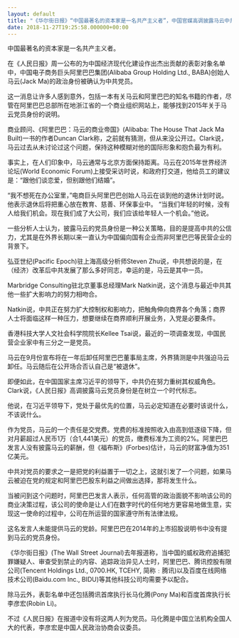 ```yaml
---
layout: default
title: "《华尔街日报》“中国最著名的资本家是一名共产主义者”，中国官媒高调披露马云中共党员身份"
date: 2018-11-27T19:25:58.000000+00:00
---
```


中国最著名的资本家是一名共产主义者。

在《人民日报》周一公布的为中国经济现代化建设作出杰出贡献的表彰对象名单中，中国电子商务巨头阿里巴巴集团(Alibaba Group Holding Ltd., BABA)创始人马云(Jack Ma)的政治身份被确认为中共党员。

这一消息让许多人感到意外，包括一本有关马云和阿里巴巴的知名书籍的作者，尽管在阿里巴巴总部所在地浙江省的一个商业组织网站上，能够找到2015年关于马云党员身份的说明。

商业顾问、《阿里巴巴：马云的商业帝国》(Alibaba: The House That Jack Ma Built)一书的作者Duncan Clark称，之前就有猜测，但从来没公开过。Clark说，马云过去从未讨论过这个问题，保持这种模糊对他的国际形象和抱负最为有利。

事实上，在人们印象中，马云通常与北京方面保持距离。马云在2015年世界经济论坛(World Economic Forum)上接受采访时说，和政府打交道，他给员工的建议是：“跟他们谈恋爱，但别跟他们结婚”。

“我不想死在办公室里，”电商巨头阿里巴巴创始人马云在谈到他的退休计划时说。他表示退休后将把重心放在教育、慈善、环保事业中。 “当我们年轻的时候，没有人给我们机会。现在我们成了大公司，我们应该给年轻人一个机会。”他说。


一些分析人士认为，披露马云的党员身份是一种公关策略，目的是提高中共的公信力，尤其是在外界长期以来一直认为中国偏向国有企业而非阿里巴巴等民营企业的背景下。

弘亚世纪(Pacific Epoch)驻上海高级分析师Steven Zhu说，中共想说的是，在（经济）改革后中共发展了那么多好同志，幸运的是，马云是其中一员。

Marbridge Consulting驻北京董事总经理Mark Natkin说，这个消息与最近中共其他一些扩大影响力的努力相吻合。

Natkin说，中共正在努力扩大控制权和影响力，把触角伸向商界各个角落；商界人士将面临这样一种压力，想要继续在商界顺利开展业务，入党是必要条件。

香港科技大学人文社会科学院院长Kellee Tsai说，最近的一项调查发现，中国民营企业家中有三分之一是党员。

马云在9月份宣布将在一年后卸任阿里巴巴董事局主席，外界猜测是中共强迫马云卸任。马云随后在公开场合否认自己是“被退休”。

即便如此，在中国国家主席习近平的领导下，中共仍在努力重树其权威角色。Clark说，《人民日报》高调披露马云党员身份是在树立一个时代标志。

他说，在习近平领导下，党处于最优先的位置，马云必定知道在必要时该说什么，不该说什么。

作为党员，马云的一个责任是交党费。党费的标准按照收入由高到低逐级下降，但对月薪超过人民币1万（合1,441美元）的党员，缴费标准为工资的2%。阿里巴巴发言人没有披露马云的薪酬，但《福布斯》(Forbes)估计，马云的财富净值为351亿美元。

中共对党员的要求之一是把党的利益置于一切之上，这就引发了一个问题，如果马云被迫在党的规定和阿里巴巴股东利益之间做出选择，那将发生什么。

当被问到这个问题时，阿里巴巴发言人表示，任何高管的政治面貌不影响该公司的商业决策过程，该公司的使命是让人们在数字时代的任何地方更容易地做生意，实现这一使命的过程中，公司在所运营的国家遵守所有法律法规。

这名发言人未能提供马云的党龄。阿里巴巴在2014年的上市招股说明书中没有提到马云的党员身份。

《华尔街日报》(The Wall Street Journal)去年报道称，当中国的威权政府追捕犯罪嫌疑人、审查受到禁止的内容、追踪政治异见人士时，阿里巴巴、腾讯控股有限公司(Tencent Holdings Ltd., 0700.HK, TCEHY, 简称﹕腾讯)以及百度在线网络技术公司(Baidu.com Inc., BIDU)等其他科技公司均需要予以配合。

除马云外，表彰名单中还包括腾讯首席执行长马化腾(Pony Ma)和百度首席执行长李彦宏(Robin Li)。

不过《人民日报》在报道中没有将这两人列为党员。马化腾是中国立法机构全国人大的代表，李彦宏是中国人民政治协商会议委员。

